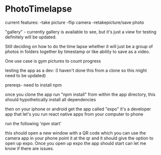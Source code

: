# PhotoTimelapse
 
current features: 
-take picture
-flip camera
-retakepicture/save photo

"gallery" - currently gallery is available to see, but 
it's just a view for testing definitely will be updated.

Still deciding on how to do the time lapse whether it will just
be a group of photos in folders together by timestamp or like ability to 
save as a video.

One use case is gym pictures to count progress

testing the app as a dev: (I haven't done this from a clone so this might need to be updated)

prereqs- need to install npm 

once you clone the app run "npm install" from within the app directory, this should hypothetically install all dependencies

then on your iphone or android get the app called "expo" it's a developer app that let's you run react native apps from your computer to phone

run the following
'npm start'

this should open a new window with a QR code which you can use the camera app in your phone point it at the qr and it should 
give the option to open up expo. 
Once you open up expo the app should start can let me know if there are issues. 
